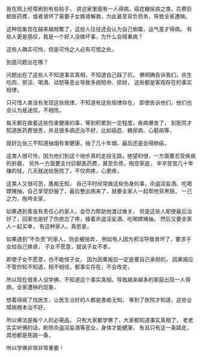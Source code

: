 我在网上经常刷到有些帖子，
讲述家里面有一人得病，癌症糖尿病之类，花费巨额医药费，或者肾坏了需要子女换肾解救，为此甚至背负债务，导致全家遭殃。

这种现象现在越来越频繁了，这些人往往还会认为自己倒霉，运气差才得病。
有些人更是感叹，我是一个好人没做坏事，为什么会得重病？

这些人确实可怜，但是可怜之人必有可恨之处。

到底问题出在哪？

问题出在了这些人不知道事实真相，不知道自己踩了坑，
佛明确告诉我们，杀生吃肉、邪淫、喝酒、动怒等恶业导致多病短命、损财，
这些都是客观存在的事实规律，

只可惜人类没有发现这些规律，不知道有这些规律存在，
即使告诉他们，他们也会认为是迷信，不相信，

每天都在做着这些伤害健康的事，等到积累到一定程度，疾病爆发了，
到医院才知道医药费很贵，并且很多病还治不好，比如癌症、糖尿病、心脏病等，

就好比张三不知道抽烟有害健康，抽了几十年烟，最后还是会得肺癌，

这类人很可怜，因为他们到这个地步真的走投无路，绝望的很，一方面要忍受疾病的折磨，
另外一方面要支付巨额医药费，甚至负债，掏空家底，
辛辛苦苦几十年赚的钱，几天就送给医院了，不仅肉疼，心更疼，

这类人又很可恶，愚痴无知，
自己平时经常做这些伤身的事，杀盗淫妄酒、吃喝嫖赌抽，自己享受舒服了，最后整出病来了，就要全家人一起帮他背黑锅，
一己之力，拖垮全家，

如果遇到善良有责任心的家人，会尽力帮助他渡过难关，
但是这些人即使最后治好了，回家也是好了伤疤忘了疼，接着杀盗淫妄酒、吃喝嫖赌抽，
然后又要全家人一起买单，
有这种家人，真悲哀，

如果遇到“不负责”的家人，则会被抛弃，
例如有人因为邪淫导致肾坏了，要求子女给自己换肾，
子女不愿意，就说子女不孝，

即使子女不愿意，也不能怪子女，
因为因果报应一定是要自己承担的，
因果报应不管你知不知道，相不相信，都事实存在，不会改变，

所以现在很多人没学佛，不知道这个事实真相，导致越来越多的家庭出现一人得病，全家遭殃的现象，

想着得病了找医生，让医生治好的人都是愚痴无知，
等到了医院才知道，这些业障病根本治不好，

所以佛法是每个人的必需品，
只有大家都学佛了，大家都知道事实真相了，
老老实实听佛的话，断除杀盗淫妄酒等恶业，身体才能健康，
有且只有这一条路走，其他都是死路一条，

所以学佛非常非常重要！


